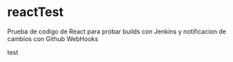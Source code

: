 # reactTest
Prueba de codigo de React para probar builds con Jenkins y notificacion de cambios con Github WebHooks

test
